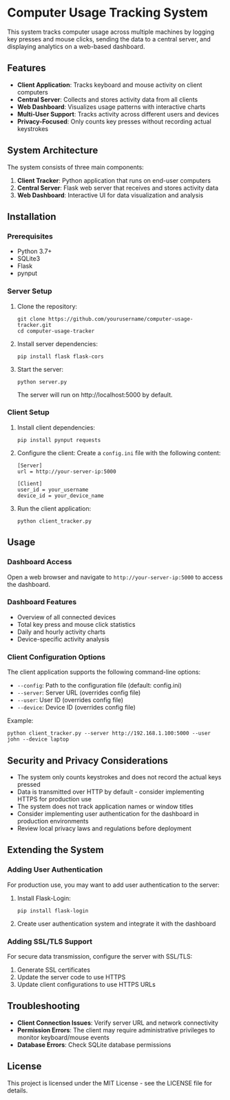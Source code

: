 # Computer Usage Tracking System

This system tracks computer usage across multiple machines by logging key presses and mouse clicks, sending the data to a central server, and displaying analytics on a web-based dashboard.

## Features

- **Client Application**: Tracks keyboard and mouse activity on client computers
- **Central Server**: Collects and stores activity data from all clients
- **Web Dashboard**: Visualizes usage patterns with interactive charts
- **Multi-User Support**: Tracks activity across different users and devices
- **Privacy-Focused**: Only counts key presses without recording actual keystrokes

## System Architecture

The system consists of three main components:

1. **Client Tracker**: Python application that runs on end-user computers
2. **Central Server**: Flask web server that receives and stores activity data
3. **Web Dashboard**: Interactive UI for data visualization and analysis

## Installation

### Prerequisites

- Python 3.7+
- SQLite3
- Flask
- pynput

### Server Setup

1. Clone the repository:
   ```
   git clone https://github.com/yourusername/computer-usage-tracker.git
   cd computer-usage-tracker
   ```

2. Install server dependencies:
   ```
   pip install flask flask-cors
   ```

3. Start the server:
   ```
   python server.py
   ```
   The server will run on http://localhost:5000 by default.

### Client Setup

1. Install client dependencies:
   ```
   pip install pynput requests
   ```

2. Configure the client:
   Create a `config.ini` file with the following content:
   ```
   [Server]
   url = http://your-server-ip:5000
   
   [Client]
   user_id = your_username
   device_id = your_device_name
   ```

3. Run the client application:
   ```
   python client_tracker.py
   ```

## Usage

### Dashboard Access

Open a web browser and navigate to `http://your-server-ip:5000` to access the dashboard.

### Dashboard Features

- Overview of all connected devices
- Total key press and mouse click statistics
- Daily and hourly activity charts
- Device-specific activity analysis

### Client Configuration Options

The client application supports the following command-line options:

- `--config`: Path to the configuration file (default: config.ini)
- `--server`: Server URL (overrides config file)
- `--user`: User ID (overrides config file)
- `--device`: Device ID (overrides config file)

Example:
```
python client_tracker.py --server http://192.168.1.100:5000 --user john --device laptop
```

## Security and Privacy Considerations

- The system only counts keystrokes and does not record the actual keys pressed
- Data is transmitted over HTTP by default - consider implementing HTTPS for production use
- The system does not track application names or window titles
- Consider implementing user authentication for the dashboard in production environments
- Review local privacy laws and regulations before deployment

## Extending the System

### Adding User Authentication

For production use, you may want to add user authentication to the server:

1. Install Flask-Login:
   ```
   pip install flask-login
   ```

2. Create user authentication system and integrate it with the dashboard

### Adding SSL/TLS Support

For secure data transmission, configure the server with SSL/TLS:

1. Generate SSL certificates
2. Update the server code to use HTTPS
3. Update client configurations to use HTTPS URLs

## Troubleshooting

- **Client Connection Issues**: Verify server URL and network connectivity
- **Permission Errors**: The client may require administrative privileges to monitor keyboard/mouse events
- **Database Errors**: Check SQLite database permissions

## License

This project is licensed under the MIT License - see the LICENSE file for details.
